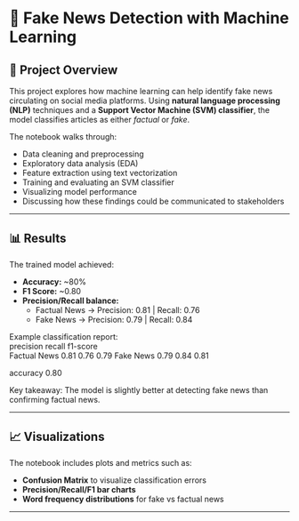 # 📰 Fake News Detection with Machine Learning  

## 📌 Project Overview  
This project explores how machine learning can help identify fake news circulating on social media platforms. Using **natural language processing (NLP)** techniques and a **Support Vector Machine (SVM) classifier**, the model classifies articles as either *factual* or *fake*.  

The notebook walks through:  
- Data cleaning and preprocessing  
- Exploratory data analysis (EDA)  
- Feature extraction using text vectorization  
- Training and evaluating an SVM classifier  
- Visualizing model performance  
- Discussing how these findings could be communicated to stakeholders  

---

## 📊 Results  
The trained model achieved:  

- **Accuracy:** ~80%  
- **F1 Score:** ~0.80  
- **Precision/Recall balance:**  
  - Factual News → Precision: 0.81 | Recall: 0.76  
  - Fake News → Precision: 0.79 | Recall: 0.84  

Example classification report:  
               precision    recall  f1-score   
Factual News   0.81         0.76    0.79
Fake News      0.79         0.84    0.81

accuracy                           0.80



Key takeaway: The model is slightly better at detecting fake news than confirming factual news.  

---

## 📈 Visualizations  
The notebook includes plots and metrics such as:  
- **Confusion Matrix** to visualize classification errors  
- **Precision/Recall/F1 bar charts**  
- **Word frequency distributions** for fake vs factual news  

---




